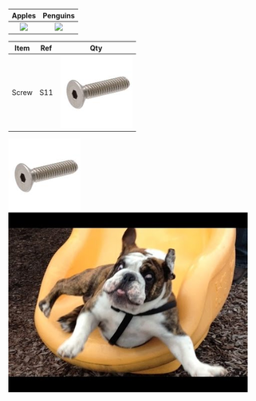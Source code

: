 Apples             |  Penguins
:-------------------------:|:-------------------------:
![](https://www.foodrepublic.com/wp-content/uploads/2013/09/glamorous-assorted-apples-pictures-hd-wallpaper-hd-pictures.jpg)  |  ![](https://4.bp.blogspot.com/-VhmPPCcZnwA/TWR303DSAuI/AAAAAAAAABU/eSSokmd376s/s1600/2-Penguins-penguins-4234010-1280-1024.jpg)



Item             |  Ref   | Qty
:-----------:|:-------------:|:------------:
Screw | S11 | ![](metallics-everbilt-socket-screws-811478-64_145.jpg)


![alt-text-1](metallics-everbilt-socket-screws-811478-64_145.jpg "screw") ![alt-text-2](dog.jpeg "dog")